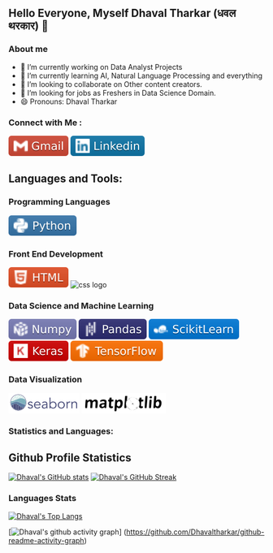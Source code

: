 ## Hello Everyone, Myself Dhaval Tharkar (धवल थरकार) 👋

### About me
- 🔭 I’m currently working on Data Analyst Projects
- 🌱 I’m currently learning AI, Natural Language Processing and everything
- 👯 I’m looking to collaborate on Other content creators.
- 🤔 I’m looking for jobs as Freshers in Data Science Domain. 
- 😄 Pronouns: Dhaval Tharkar

### Connect with Me :
[![Gmail logo](https://raw.githubusercontent.com/Dhavaltharkar/Dhavaltharkar/main/Assets/gmail.svg)](mailto:dhavaltharkar16@gmail.com)
[![LinkedIn](https://raw.githubusercontent.com/Dhavaltharkar/Dhavaltharkar/main/Assets/linkedin.svg)](https://www.linkedin.com/in/dhavaltharkar/)

## Languages and Tools:
### Programming Languages
![Python Logo](https://raw.githubusercontent.com/Dhavaltharkar/Dhavaltharkar/main/Assets/python.svg)

### Front End Development
![HTML logo](https://raw.githubusercontent.com/Dhavaltharkar/Dhavaltharkar/main/Assets/html.svg)
![css logo](https://camo.githubusercontent.com/be42970ac9080fd4bd30cdb8b4d3666cc713cc2571135533e65a7cc2e2d0ccae/68747470733a2f2f696d672e736869656c64732e696f2f62616467652f536373732d4343363639393f6c6f676f3d53617373266c6f676f436f6c6f723d7768697465) 

### Data Science and Machine Learning
![Numpy logo](https://raw.githubusercontent.com/Dhavaltharkar/Dhavaltharkar/main/Assets/numpy.svg)
![pandas logo](https://raw.githubusercontent.com/Dhavaltharkar/Dhavaltharkar/main/Assets/pandas.svg)
![scikitlearn logo](https://raw.githubusercontent.com/Dhavaltharkar/Dhavaltharkar/main/Assets/scikit.svg)
![Keras logo](https://raw.githubusercontent.com/Dhavaltharkar/Dhavaltharkar/main/Assets/keras.svg)
![tensorflow logo](https://raw.githubusercontent.com/Dhavaltharkar/Dhavaltharkar/main/Assets/tensorflow.svg)


### Data Visualization
![seaborn logo](https://raw.githubusercontent.com/Dhavaltharkar/Dhavaltharkar/main/Assets/seaborn_Library.svg)
![matplotlib](https://raw.githubusercontent.com/Dhavaltharkar/Dhavaltharkar/main/Assets/matplotlib.svg)
### Statistics and Languages:

## Github Profile Statistics

[![Dhaval's GitHub stats](https://github-readme-stats.vercel.app/api?username=Dhavaltharkar)](https://github.com/Dhavaltharkar/github-readme-stats) [![Dhaval's GitHub Streak](https://streak-stats.demolab.com/?user=Dhavaltharkar&theme=default)](https://git.io/streak-stats)

### Languages Stats

[![Dhaval's Top Langs](https://github-readme-stats.vercel.app/api/top-langs/?username=Dhavaltharkar&layout=donut-vertical)](https://github.com/Dhavaltharkar/github-readme-stats)


[![Dhaval's github activity graph](https://github-readme-activity-graph.vercel.app/graphusername°Dhavaltharkar&theme=dracula)]
(https://github.com/Dhavaltharkar/github-readme-activity-graph)
